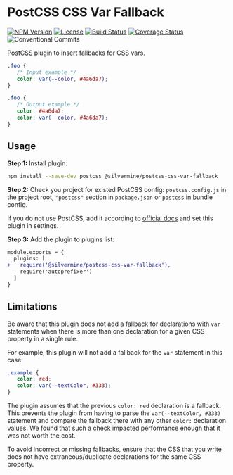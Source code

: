 # PostCSS CSS Var Fallback

[![NPM Version][npm-version]][npm-version-url]
[![License][license-badge]](./LICENSE)
[![Build Status][build-status]][build-status-url]
[![Coverage Status][coverage-status]][coverage-status-url]
![Conventional Commits][conventional-commits-url]

[PostCSS] plugin to insert fallbacks for CSS vars.

[PostCSS]: https://github.com/postcss/postcss

```css
.foo {
   /* Input example */
   color: var(--color, #4a6da7);
}
```

```css
.foo {
   /* Output example */
   color: #4a6da7;
   color: var(--color, #4a6da7);
}
```

## Usage

**Step 1:** Install plugin:

```sh
npm install --save-dev postcss @silvermine/postcss-css-var-fallback
```

**Step 2:** Check you project for existed PostCSS config: `postcss.config.js`
in the project root, `"postcss"` section in `package.json`
or `postcss` in bundle config.

If you do not use PostCSS, add it according to [official docs]
and set this plugin in settings.

**Step 3:** Add the plugin to plugins list:

```diff
module.exports = {
  plugins: [
+   require('@silvermine/postcss-css-var-fallback'),
    require('autoprefixer')
  ]
}
```

## Limitations

Be aware that this plugin does not add a fallback for declarations with `var` statements
when there is more than one declaration for a given CSS property in a single rule.

For example, this plugin will not add a fallback for the `var` statement in this case:

```css
.example {
   color: red;
   color: var(--textColor, #333);
}
```

The plugin assumes that the previous `color: red` declaration is a fallback. This prevents
the plugin from having to parse the `var(--textColor, #333)` statement and compare the
fallback there with any other `color:` declaration values. We found that such a check
impacted performance enough that it was not worth the cost.

To avoid incorrect or missing fallbacks, ensure that the CSS that you write does not have
extraneous/duplicate declarations for the same CSS property.

[official docs]: https://github.com/postcss/postcss#usage
[npm-version]: https://img.shields.io/npm/v/@silvermine/postcss-css-var-fallback.svg
[npm-version-url]: https://www.npmjs.com/package/@silvermine/postcss-css-var-fallback
[license-badge]: https://img.shields.io/github/license/silvermine/postcss-css-var-fallback.svg
[build-status]: https://github.com/silvermine/postcss-css-var-fallback/actions/workflows/ci.yml/badge.svg
[build-status-url]: https://travis-ci.org/silvermine/postcss-css-var-fallback.svg?branch=master
[coverage-status]: https://coveralls.io/repos/github/silvermine/postcss-css-var-fallback/badge.svg?branch=master
[coverage-status-url]: https://coveralls.io/github/silvermine/postcss-css-var-fallback?branch=master
[conventional-commits-url]: https://img.shields.io/badge/Conventional%20Commits-1.0.0-yellow.svg
